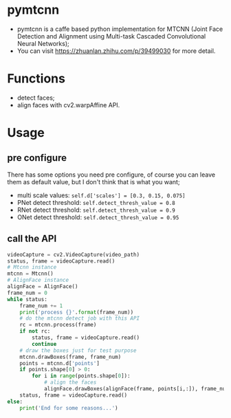 # pymtcnn
- pymtcnn is a caffe based python implementation for MTCNN (Joint Face Detection and Alignment using Multi-task Cascaded Convolutional Neural Networks);
- You can visit https://zhuanlan.zhihu.com/p/39499030 for more detail.

# Functions
- detect faces;
- align faces with cv2.warpAffine API.


# Usage

## pre configure
There has some options you need pre configure, of course you can leave them as default value, but I don't think that is what you want;
- multi scale values: `self.d['scales'] = [0.3, 0.15, 0.075]`
- PNet detect threshold: `self.detect_thresh_value = 0.8`
- RNet detect threshold: `self.detect_thresh_value = 0.9`
- ONet detect threshold: `self.detect_thresh_value = 0.95`

## call the API
```python
videoCapture = cv2.VideoCapture(video_path)
status, frame = videoCapture.read()
# Mtcnn instance
mtcnn = Mtcnn()
# AlignFace instance
alignFace = AlignFace()
frame_num = 0
while status:
    frame_num += 1
    print('process {}'.format(frame_num))
    # do the mtcnn detect job with this API
    rc = mtcnn.process(frame)
    if not rc:
        status, frame = videoCapture.read()
        continue
    # draw the boxes just for test purpose
    mtcnn.drawBoxes(frame, frame_num)
    points = mtcnn.d['points']
    if points.shape[0] > 0:
        for i in range(points.shape[0]):
            # align the faces
            alignFace.drawBoxes(alignFace(frame, points[i,:]), frame_num)
    status, frame = videoCapture.read()
else:
    print('End for some reasons...')
```
